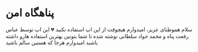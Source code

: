 # پناهگاه امن 
سلام هموطنای عزیز، امیدوارم هیچوقت از این اپ استفاده نکنید 💔
این اپ توسط عباس رفعت پناه و محمد جواد سلطانی نوشته شده تا شما بتونین بهترین استفاده هارو داشته باشید
امیدوارم هرجا که هستین سالم باشید

